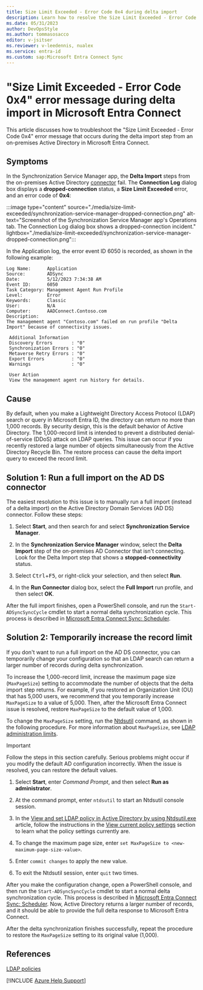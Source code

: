 ```yaml
---
title: Size Limit Exceeded - Error Code 0x4 during delta import
description: Learn how to resolve the Size Limit Exceeded - Error Code 0x4 error during the delta import step for an on-premises connector in Microsoft Entra Connect.
ms.date: 05/31/2023
author: DevOpsStyle
ms.author: tommasosacco
editor: v-jsitser
ms.reviewer: v-leedennis, nualex
ms.service: entra-id
ms.custom: sap:Microsoft Entra Connect Sync
---
```

# "Size Limit Exceeded - Error Code 0x4" error message during delta import in Microsoft Entra Connect

This article discusses how to troubleshoot the "Size Limit Exceeded - Error Code 0x4" error message that occurs during the delta import step from an on-premises Active Directory in Microsoft Entra Connect.

## Symptoms

In the Synchronization Service Manager app, the **Delta Import** steps from the on-premises Active Directory [connector](/azure/active-directory/hybrid/connect/how-to-connect-sync-service-manager-ui-operations) fail. The **Connection Log** dialog box displays a **dropped-connection** status, a **Size Limit Exceeded** error, and an error code of **0x4**:

:::image type="content" source="./media/size-limit-exceeded/synchronization-service-manager-dropped-connection.png" alt-text="Screenshot of the Synchronization Service Manager app's Operations tab. The Connection Log dialog box shows a dropped-connection incident." lightbox="./media/size-limit-exceeded/synchronization-service-manager-dropped-connection.png":::

In the Application log, the error event ID 6050 is recorded, as shown in the following example:

```output
Log Name:      Application
Source:        ADSync
Date:          5/12/2023 7:34:38 AM
Event ID:      6050
Task Category: Management Agent Run Profile
Level:         Error
Keywords:      Classic
User:          N/A
Computer:      AADConnect.Contoso.com
Description:
The management agent "Contoso.com" failed on run profile "Delta Import" because of connectivity issues.
 
 Additional Information
 Discovery Errors       : "0"
 Synchronization Errors : "0"
 Metaverse Retry Errors : "0"
 Export Errors          : "0"
 Warnings               : "0"
 
 User Action
 View the management agent run history for details.
```


## Cause

By default, when you make a Lightweight Directory Access Protocol (LDAP) search or query in Microsoft Entra ID, the directory can return no more than 1,000 records. By security design, this is the default behavior of Active Directory. The 1,000-record limit is intended to prevent a distributed denial-of-service (DDoS) attack on LDAP queries. This issue can occur if you recently restored a large number of objects simultaneously from the Active Directory Recycle Bin. The restore process can cause the delta import query to exceed the record limit.

## Solution 1: Run a full import on the AD DS connector

The easiest resolution to this issue is to manually run a full import (instead of a delta import) on the Active Directory Domain Services (AD DS) connector. Follow these steps:

1. Select **Start**, and then search for and select **Synchronization Service Manager**.

2. In the **Synchronization Service Manager** window, select the **Delta Import** step of the on-premises AD Connector that isn't connecting. Look for the Delta Import step that shows a **stopped-connectivity** status.

3. Select <kbd>Ctrl</kbd>+<kbd>F5</kbd>, or right-click your selection, and then select **Run**.

4. In the **Run Connector** dialog box, select the **Full Import** run profile, and then select **OK**.

After the full import finishes, open a PowerShell console, and run the `Start-ADSyncSyncCycle` cmdlet to start a normal delta synchronization cycle. This process is described in [Microsoft Entra Connect Sync: Scheduler][Start-ADSyncSyncCycle].

## Solution 2: Temporarily increase the record limit

If you don't want to run a full import on the AD DS connector, you can temporarily change your configuration so that an LDAP search can return a larger number of records during delta synchronization.

To increase the 1,000-record limit, increase the maximum page size (`MaxPageSize`) setting to accommodate the number of objects that the delta import step returns. For example, if you restored an Organization Unit (OU) that has 5,000 users, we recommend that you temporarily increase `MaxPageSize` to a value of 5,000. Then, after the Microsoft Entra Connect issue is resolved, restore `MaxPageSize` to the default value of 1,000.

To change the `MaxPageSize` setting, run the [Ntdsutil](/previous-versions/windows/it-pro/windows-server-2012-r2-and-2012/cc753343(v=ws.11)) command, as shown in the following procedure. For more information about `MaxPageSize`, see [LDAP administration limits](../../../../windows-server/identity/view-set-ldap-policy-using-ntdsutil.md#ldap-administration-limits).

> [!IMPORTANT]  
> Follow the steps in this section carefully. Serious problems might occur if you modify the default AD configuration incorrectly. When the issue is resolved, you can restore the default values.

1. Select **Start**, enter *Command Prompt*, and then select **Run as administrator**.

2. At the command prompt, enter `ntdsutil` to start an Ntdsutil console session.

3. In the [View and set LDAP policy in Active Directory by using Ntdsutil.exe](../../../../windows-server/identity/view-set-ldap-policy-using-ntdsutil.md) article, follow the instructions in the [View current policy settings](../../../../windows-server/identity/view-set-ldap-policy-using-ntdsutil.md#view-current-policy-settings) section to learn what the policy settings currently are.

4. To change the maximum page size, enter `set MaxPageSize to <new-maximum-page-size-value>`.

5. Enter `commit changes` to apply the new value.

6. To exit the Ntdsutil session, enter `quit` two times.

After you make the configuration change, open a PowerShell console, and then run the `Start-ADSyncSyncCycle` cmdlet to start a normal delta synchronization cycle. This process is described in [Microsoft Entra Connect Sync: Scheduler][Start-ADSyncSyncCycle]. Now, Active Directory returns a larger number of records, and it should be able to provide the full delta response to Microsoft Entra Connect.

After the delta synchronization finishes successfully, repeat the procedure to restore the `MaxPageSize` setting to its original value (1,000).

## References

[LDAP policies](/previous-versions/windows/it-pro/windows-server-2012-r2-and-2012/cc770976(v=ws.11))

[!INCLUDE [Azure Help Support](../../../../includes/azure-help-support.md)]

[Start-ADSyncSyncCycle]: /azure/active-directory/hybrid/connect/how-to-connect-sync-feature-scheduler
